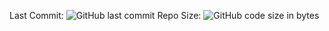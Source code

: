 Last Commit: 
![GitHub last commit](https://img.shields.io/github/last-commit/WhistleDevelopments/wd-lib3)
Repo Size: 
![GitHub code size in bytes](https://img.shields.io/github/languages/code-size/WhistleDevelopments/wd-lib3?color=%23FF0000&label=REPO%20SIZE&style=for-the-badge)
